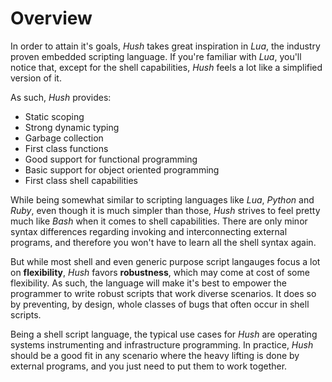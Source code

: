 # Overview

In order to attain it's goals, *Hush* takes great inspiration in *Lua*, the industry proven embedded scripting language. If you're familiar with *Lua*, you'll notice that, except for the shell capabilities, *Hush* feels a lot like a simplified version of it.

As such, *Hush* provides:

- Static scoping
- Strong dynamic typing
- Garbage collection
- First class functions
- Good support for functional programming
- Basic support for object oriented programming
- First class shell capabilities

While being somewhat similar to scripting languages like *Lua*, *Python* and *Ruby*, even though it is much simpler than those, *Hush* strives to feel pretty much like *Bash* when it comes to shell capabilities. There are only minor syntax differences regarding invoking and interconnecting external programs, and therefore you won't have to learn all the shell syntax again.

But while most shell and even generic purpose script langauges focus a lot on **flexibility**, *Hush* favors **robustness**, which may come at cost of some flexibility. As such, the language will make it's best to empower the programmer to write robust scripts that work diverse scenarios. It does so by preventing, by design, whole classes of bugs that often occur in shell scripts.

Being a shell script language, the typical use cases for *Hush* are operating systems instrumenting and infrastructure programming. In practice, *Hush* should be a good fit in any scenario where the heavy lifting is done by external programs, and you just need to put them to work together.
